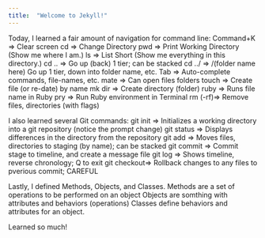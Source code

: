 ```yaml
---
title:  "Welcome to Jekyll!"
---
```


Today, I learned a fair amount of navigation for command line:
  Command+K => Clear screen
  cd      => Change Directory
  pwd     => Print Working Directory (Show me where I am.)
  ls      => List Short (Show me everything in this directory.)
  cd ..   => Go up (back) 1 tier; can be stacked
  cd ../  => /(folder name here) Go up 1 tier, down into folder name, etc.
  Tab     => Auto-complete commands, file-names, etc.
  mate    => Can open files folders
  touch   => Create file (or re-date) by name
  mk dir  => Create directory (folder)
  ruby    => Runs file name in Ruby
  pry     => Run Ruby environment in Terminal
  rm (-rf)=> Remove files, directories (with flags)
  
I also learned several Git commands:
  git init    => Initializes a working directory into a git repository (notice the prompt change)
  git status  => Displays differences in the directory from the repository
  git add     => Moves files, directories to staging (by name); can be stacked
  git commit  => Commit stage to timeline, and create a message file
  git log     => Shows timeline, reverse chronology; Q to exit
  git checkout=> Rollback changes to any files to pverious commit; CAREFUL

Lastly, I defined Methods, Objects, and Classes.
Methods are a set of operations to be performed on an object
Objects are somthing with attributes and behaviors (operations)
Classes define behaviors and attributes for an object.

Learned so much!